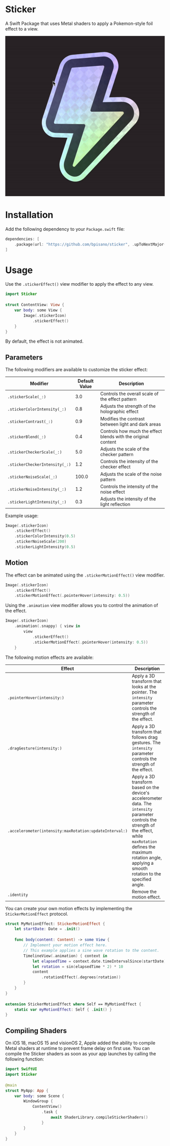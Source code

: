 # Sticker

A Swift Package that uses Metal shaders to apply a Pokemon-style foil effect to a view.

![Mouse cursor moving over a sticker effect](.github/images/effect.gif)

# Installation

Add the following dependency to your `Package.swift` file:

```swift
dependencies: [
    .package(url: "https://github.com/bpisano/sticker", .upToNextMajor(from: "1.3.0"))
]
```

# Usage

Use the `.stickerEffect()` view modifier to apply the effect to any view.

```swift
import Sticker

struct ContentView: View {
    var body: some View {
        Image(.stickerIcon)
            .stickerEffect()
    }
}
```

By default, the effect is not animated.

## Parameters

The following modifiers are available to customize the sticker effect:

| Modifier                       | Default Value | Description                                                   |
| ------------------------------ | ------------- | ------------------------------------------------------------- |
| `.stickerScale(_:)`            | 3.0           | Controls the overall scale of the effect pattern              |
| `.stickerColorIntensity(_:)`   | 0.8           | Adjusts the strength of the holographic effect                |
| `.stickerContrast(_:)`         | 0.9           | Modifies the contrast between light and dark areas            |
| `.stickerBlend(_:)`            | 0.4           | Controls how much the effect blends with the original content |
| `.stickerCheckerScale(_:)`     | 5.0           | Adjusts the scale of the checker pattern                      |
| `.stickerCheckerIntensity(_:)` | 1.2           | Controls the intensity of the checker effect                  |
| `.stickerNoiseScale(_:)`       | 100.0         | Adjusts the scale of the noise pattern                        |
| `.stickerNoiseIntensity(_:)`   | 1.2           | Controls the intensity of the noise effect                    |
| `.stickerLightIntensity(_:)`   | 0.3           | Adjusts the intensity of the light reflection                 |

Example usage:

```swift
Image(.stickerIcon)
    .stickerEffect()
    .stickerColorIntensity(0.5)
    .stickerNoiseScale(200)
    .stickerLightIntensity(0.5)
```

## Motion

The effect can be animated using the `.stickerMotionEffect()` view modifier.

```swift
Image(.stickerIcon)
    .stickerEffect()
    .stickerMotionEffect(.pointerHover(intensity: 0.5))
```

Using the `.animation` view modifier allows you to control the animation of the effect.

```swift
Image(.stickerIcon)
    .animation(.snappy) { view in
        view
            .stickerEffect()
            .stickerMotionEffect(.pointerHover(intensity: 0.5))
    }
```

The following motion effects are available:

| Effect                                                  | Description                                                                                                                                                                                                                              |
| ------------------------------------------------------- | ---------------------------------------------------------------------------------------------------------------------------------------------------------------------------------------------------------------------------------------- |
| `.pointerHover(intensity:)`                             | Apply a 3D transform that looks at the pointer. The `intensity` parameter controls the strength of the effect.                                                                                                                           |
| `.dragGesture(intensity:)`                              | Apply a 3D transform that follows drag gestures. The `intensity` parameter controls the strength of the effect.                                                                                                                          |
| `.accelerometer(intensity:maxRotation:updateInterval:)` | Apply a 3D transform based on the device's accelerometer data. The `intensity` parameter controls the strength of the effect, while `maxRotation` defines the maximum rotation angle, applying a smooth rotation to the specified angle. |
| `.identity`                                             | Remove the motion effect.                                                                                                                                                                                                                |

You can create your own motion effects by implementing the `StickerMotionEffect` protocol.

```swift
struct MyMotionEffect: StickerMotionEffect {
    let startDate: Date = .init()

    func body(content: Content) -> some View {
        // Implement your motion effect here.
        // This example applies a sine wave rotation to the content.
        TimelineView(.animation) { context in
            let elapsedTime = context.date.timeIntervalSince(startDate)
            let rotation = sin(elapsedTime * 2) * 10
            content
                .rotationEffect(.degrees(rotation))
        }
    }
}

extension StickerMotionEffect where Self == MyMotionEffect {
    static var myMotionEffect: Self { .init() }
}
```

## Compiling Shaders

On iOS 18, macOS 15 and visionOS 2, Apple added the ability to compile Metal shaders at runtime to prevent frame delay on first use. You can compile the Sticker shaders as soon as your app launches by calling the following function:

```swift
import SwiftUI
import Sticker

@main
struct MyApp: App {
    var body: some Scene {
        WindowGroup {
            ContentView()
                .task {
                    await ShaderLibrary.compileStickerShaders()
                }
        }
    }
}
```
